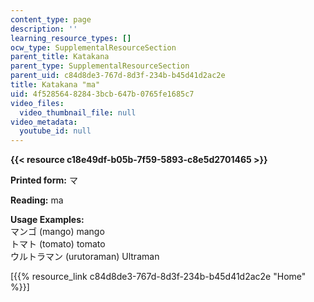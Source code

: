 ```yaml
---
content_type: page
description: ''
learning_resource_types: []
ocw_type: SupplementalResourceSection
parent_title: Katakana
parent_type: SupplementalResourceSection
parent_uid: c84d8de3-767d-8d3f-234b-b45d41d2ac2e
title: Katakana "ma"
uid: 4f528564-8284-3bcb-647b-0765fe1685c7
video_files:
  video_thumbnail_file: null
video_metadata:
  youtube_id: null
---
```


**{{< resource c18e49df-b05b-7f59-5893-c8e5d2701465 >}}**

**Printed form:** マ

**Reading:** ma

**Usage Examples:**  
マンゴ (mango) mango  
トマト (tomato) tomato  
ウルトラマン (urutoraman) Ultraman

\[{{% resource_link c84d8de3-767d-8d3f-234b-b45d41d2ac2e "Home" %}}\]